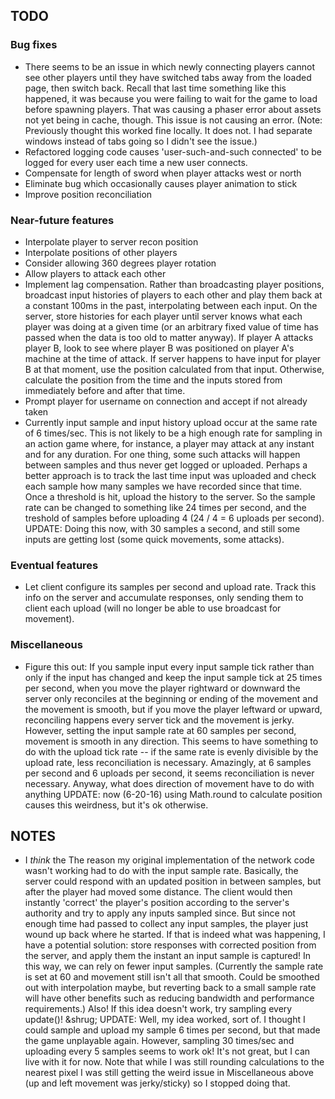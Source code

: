 ## TODO

### Bug fixes
* There seems to be an issue in which newly connecting players cannot see other players until they have switched tabs away from the loaded page, then switch back. Recall that last time something like this happened, it was because you were failing to wait for the game to load before spawning players. That was causing a phaser error about assets not yet being in cache, though. This issue is not causing an error. (Note: Previously thought this worked fine locally. It does not. I had separate windows instead of tabs going so I didn't see the issue.)
* Refactored logging code causes 'user-such-and-such connected' to be logged for every user each time a new user connects.
* Compensate for length of sword when player attacks west or north
* Eliminate bug which occasionally causes player animation to stick
* Improve position reconciliation

### Near-future features
* Interpolate player to server recon position
* Interpolate positions of other players
* Consider allowing 360 degrees player rotation
* Allow players to attack each other
* Implement lag compensation. Rather than broadcasting player positions, broadcast input histories of players to each other and play them back at a constant 100ms in the past, interpolating between each input. On the server, store histories for each player until server knows what each player was doing at a given time (or an arbitrary fixed value of time has passed when the data is too old to matter anyway). If player A attacks player B, look to see where player B was positioned on player A's machine at the time of attack. If server happens to have input for player B at that moment, use the position calculated from that input. Otherwise, calculate the position from the time and the inputs stored from immediately before and after that time.
* Prompt player for username on connection and accept if not already taken
* Currently input sample and input history upload occur at the same rate of 6 times/sec. This is not likely to be a high enough rate for sampling in an action game where, for instance, a player may attack at any instant and for any duration. For one thing, some such attacks will happen between samples and thus never get logged or uploaded. Perhaps a better approach is to track the last time input was uploaded and check each sample how many samples we have recorded since that time. Once a threshold is hit, upload the history to the server. So the sample rate can be changed to something like 24 times per second, and the treshold of samples before uploading 4 (24 / 4 = 6 uploads per second). UPDATE: Doing this now, with 30 samples a second, and still some inputs are getting lost (some quick movements, some attacks).

### Eventual features
* Let client configure its samples per second and upload rate. Track this info on the server and accumulate responses, only sending them to client each upload (will no longer be able to use broadcast for movement).

### Miscellaneous
* Figure this out: If you sample input every input sample tick rather than only if the input has changed and keep the input sample tick at 25 times per second, when you move the player rightward or downward the server only reconciles at the beginning or ending of the movement and the movement is smooth, but if you move the player leftward or upward, reconciling happens every server tick and the movement is jerky. However, setting the input sample rate at 60 samples per second, movement is smooth in any direction. This seems to have something to do with the upload tick rate -- if the same rate is evenly divisible by the upload rate, less reconciliation is necessary. Amazingly, at 6 samples per second and 6 uploads per second, it seems reconciliation is never necessary. Anyway, what does direction of movement have to do with anything UPDATE: now (6-20-16) using Math.round to calculate position causes this weirdness, but it's ok otherwise.

## NOTES
* I *think* the The reason my original implementation of the network code wasn't working had to do with the input sample rate. Basically, the server could respond with an updated position in between samples, but after the player had moved some distance. The client would then instantly 'correct' the player's position according to the server's authority and try to apply any inputs sampled since. But since not enough time had passed to collect any input samples, the player just wound up back where he started. If that is indeed what was happening, I have a potential solution: store responses with corrected position from the server, and apply them the instant an input sample is captured! In this way, we can rely on fewer input samples. (Currently the sample rate is set at 60 and movement still isn't all that smooth. Could be smoothed out with interpolation maybe, but reverting back to a small sample rate will have other benefits such as reducing bandwidth and performance requirements.) Also! If this idea doesn't work, try sampling every update()! &shrug; UPDATE: Well, my idea worked, sort of. I thought I could sample and upload my sample 6 times per second, but that made the game unplayable again. However, sampling 30 times/sec and uploading every 5 samples seems to work ok! It's not great, but I can live with it for now. Note that while I was still rounding calculations to the nearest pixel I was still getting the weird issue in Miscellaneous above (up and left movement was jerky/sticky) so I stopped doing that.